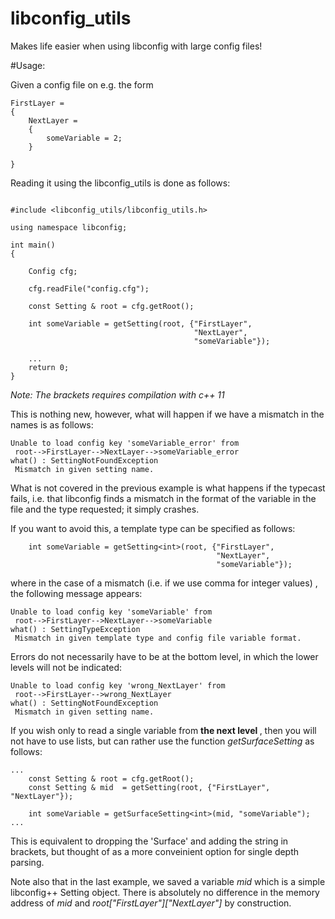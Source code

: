libconfig_utils
===============

Makes life easier when using libconfig with large config files!

#Usage:

Given a config file on e.g. the form

```
FirstLayer =
{
    NextLayer =
    {
        someVariable = 2;
    }

}

```

Reading it using the libconfig_utils is done as follows:

```

#include <libconfig_utils/libconfig_utils.h>

using namespace libconfig;

int main()
{

    Config cfg;

    cfg.readFile("config.cfg");

    const Setting & root = cfg.getRoot();

    int someVariable = getSetting(root, {"FirstLayer",
                                         "NextLayer",
                                         "someVariable"});

    ...
    return 0;
}
```

<i>Note: The brackets requires compilation with c++ 11</i>

This is nothing new, however, what will happen if we have a mismatch in the names is as follows:

```
Unable to load config key 'someVariable_error' from
 root-->FirstLayer-->NextLayer-->someVariable_error
what() : SettingNotFoundException
 Mismatch in given setting name.
```

What is not covered in the previous example is what happens if the typecast fails, i.e. that libconfig finds a mismatch in the format of the variable in the file and the type requested; it simply crashes. 

If you want to avoid this, a template type can be specified as follows:

```
    int someVariable = getSetting<int>(root, {"FirstLayer",
                                      	      "NextLayer",
                                              "someVariable"});
```

where in the case of a mismatch (i.e. if we use comma for integer values) , the following message appears:

```
Unable to load config key 'someVariable' from
 root-->FirstLayer-->NextLayer-->someVariable
what() : SettingTypeException
 Mismatch in given template type and config file variable format.
```

Errors do not necessarily have to be at the bottom level, in which the lower levels will not be indicated:

```
Unable to load config key 'wrong_NextLayer' from
 root-->FirstLayer-->wrong_NextLayer
what() : SettingNotFoundException
 Mismatch in given setting name.
```

If you wish only to read a single variable from <b> the next level </b>, then you will not have to use lists, but can rather use the function <i>getSurfaceSetting</i> as follows:

```
...
    const Setting & root = cfg.getRoot();
    const Setting & mid  = getSetting(root, {"FirstLayer", "NextLayer"});

    int someVariable = getSurfaceSetting<int>(mid, "someVariable");
...
```

This is equivalent to dropping the 'Surface' and adding the string in brackets, but thought of as a more conveinient option for single depth parsing.

Note also that in the last example, we saved a variable <i>mid</i> which is a simple libconfig++ Setting object. There is absolutely no difference in the memory address of <i>mid</i> and <i>root["FirstLayer"]["NextLayer"]</i> by construction.




